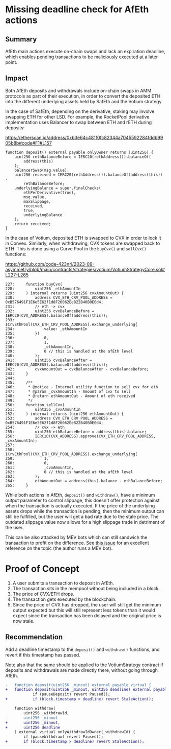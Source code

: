 # Missing deadline check for AfEth actions

## Summary

AfEth main actions execute on-chain swaps and lack an expiration deadline, which enables pending transactions to be maliciously executed at a later point.

## Impact

Both AfEth deposits and withdrawals include on-chain swaps in AMM protocols as part of their execution, in order to convert the deposited ETH into the different underlying assets held by SafEth and the Votium strategy.

In the case of SafEth, depending on the derivative, staking may involve swapping ETH for other LSD. For example, the RocketPool derivative implementation uses Balancer to swap between ETH and rETH during deposits:

https://etherscan.io/address/0xb3e64c481f0fc82344a7045592284fddb9905b8b#code#F1#L157

```solidity
function deposit() external payable onlyOwner returns (uint256) {
    uint256 rethBalanceBefore = IERC20(rethAddress()).balanceOf(
        address(this)
    );
    balancerSwap(msg.value);
    uint256 received = IERC20(rethAddress()).balanceOf(address(this)) -
        rethBalanceBefore;
    underlyingBalance = super.finalChecks(
        ethPerDerivative(true),
        msg.value,
        maxSlippage,
        received,
        true,
        underlyingBalance
    );
    return received;
}
```

In the case of Votium, deposited ETH is swapped to CVX in order to lock it in Convex. Similarly, when withdrawing, CVX tokens are swapped back to ETH. This is done using a Curve Pool in the `buyCvx()` and `sellCvx()` functions:

https://github.com/code-423n4/2023-09-asymmetry/blob/main/contracts/strategies/votium/VotiumStrategyCore.sol#L227-L265

```solidity
227:     function buyCvx(
228:         uint256 _ethAmountIn
229:     ) internal returns (uint256 cvxAmountOut) {
230:         address CVX_ETH_CRV_POOL_ADDRESS = 0xB576491F1E6e5E62f1d8F26062Ee822B40B0E0d4;
231:         // eth -> cvx
232:         uint256 cvxBalanceBefore = IERC20(CVX_ADDRESS).balanceOf(address(this));
233:         ICrvEthPool(CVX_ETH_CRV_POOL_ADDRESS).exchange_underlying{
234:             value: _ethAmountIn
235:         }(
236:             0,
237:             1,
238:             _ethAmountIn,
239:             0 // this is handled at the afEth level
240:         );
241:         uint256 cvxBalanceAfter = IERC20(CVX_ADDRESS).balanceOf(address(this));
242:         cvxAmountOut = cvxBalanceAfter - cvxBalanceBefore;
243:     }
244: 
245:     /**
246:      * @notice - Internal utility function to sell cvx for eth
247:      * @param _cvxAmountIn - Amount of cvx to sell
248:      * @return ethAmountOut - Amount of eth received
249:      */
250:     function sellCvx(
251:         uint256 _cvxAmountIn
252:     ) internal returns (uint256 ethAmountOut) {
253:         address CVX_ETH_CRV_POOL_ADDRESS = 0xB576491F1E6e5E62f1d8F26062Ee822B40B0E0d4;
254:         // cvx -> eth
255:         uint256 ethBalanceBefore = address(this).balance;
256:         IERC20(CVX_ADDRESS).approve(CVX_ETH_CRV_POOL_ADDRESS, _cvxAmountIn);
257: 
258:         ICrvEthPool(CVX_ETH_CRV_POOL_ADDRESS).exchange_underlying(
259:             1,
260:             0,
261:             _cvxAmountIn,
262:             0 // this is handled at the afEth level
263:         );
264:         ethAmountOut = address(this).balance - ethBalanceBefore;
265:     }
```

While both actions in AfEth, `deposit()` and `withdraw()`, have a minimum output parameter to control slippage, this doesn't offer protection against when the transaction is actually executed. If the price of the underlying assets drops while the transaction is pending, then the minimum output can still be fulfilled, but the user will get a bad rate due to the stale price. The outdated slippage value now allows for a high slippage trade in detriment of the user.

This can be also attacked by MEV bots which can still sandwich the transaction to profit on the difference. See [this issue](https://github.com/code-423n4/2022-12-backed-findings/issues/64) for an excellent reference on the topic (the author runs a MEV bot).

# Proof of Concept

1. A user submits a transaction to deposit in AfEth.
2. The transaction sits in the mempool without being included in a block.
3. The price of CVX/ETH drops.
4. The transaction gets executed by the blockchain. 
5. Since the price of CVX has dropped, the user will still get the minimum output expected but this will still represent less tokens than it would expect since the transaction has been delayed and the original price is now stale.

## Recommendation

Add a deadline timestamp to the `deposit()` and `withdraw()` functions, and revert if this timestamp has passed.

Note also that the same should be applied to the VotiumStrategy contract if deposits and withdrawals are made directly there, without going through AfEth.

```diff
-   function deposit(uint256 _minout) external payable virtual {
+   function deposit(uint256 _minout, uint256 deadline) external payable virtual {
            if (pauseDeposit) revert Paused();
+           if (block.timestamp > deadline) revert StaleAction();
```

```diff
    function withdraw(
        uint256 _withdrawId,
-       uint256 _minout
+       uint256 _minout,
+       uint256 deadline
    ) external virtual onlyWithdrawIdOwner(_withdrawId) {
        if (pauseWithdraw) revert Paused();
+       if (block.timestamp > deadline) revert StaleAction();
```
